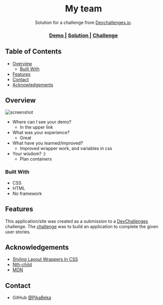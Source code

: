 <!-- Please update value in the {}  -->

<h1 align="center">My team</h1>

<div align="center">
   Solution for a challenge from  <a href="http://devchallenges.io" target="_blank">Devchallenges.io</a>.
</div>

<div align="center">
  <h3>
    <a href="https://https://my-team-page-b3ed4.web.app/}">
      Demo
    </a>
    <span> | </span>
    <a href="https://github.com/PikaBeka/DevChallenges/edit/master/my-team-page-master">
      Solution
    </a>
    <span> | </span>
    <a href="https://devchallenges.io/challenges/hhmesazsqgKXrTkYkt0U">
      Challenge
    </a>
  </h3>
</div>

<!-- TABLE OF CONTENTS -->

## Table of Contents

- [Overview](#overview)
  - [Built With](#built-with)
- [Features](#features)
- [Contact](#contact)
- [Acknowledgements](#acknowledgements)

<!-- OVERVIEW -->

## Overview

![screenshot](https://i.ibb.co/RpHJbS2/my-team.png)

- Where can I see your demo?
   - In the upper link
- What was your experience?
   - Great
- What have you learned/improved?
   - Improved wrapper work, and variables in css
- Your wisdom? :)
   - Plan containers

### Built With

<!-- This section should list any major frameworks that you built your project using. Here are a few examples.-->

- CSS
- HTML
- No framework

## Features

<!-- List the features of your application or follow the template. Don't share the figma file here :) -->

This application/site was created as a submission to a [DevChallenges](https://devchallenges.io/challenges) challenge. The [challenge](https://devchallenges.io/challenges/hhmesazsqgKXrTkYkt0U) was to build an application to complete the given user stories.


## Acknowledgements

<!-- This section should list any articles or add-ons/plugins that helps you to complete the project. This is optional but it will help you in the future. For exmpale -->

- [Styling Layout Wrappers In CSS](https://ishadeed.com/article/styling-wrappers-css/)
- [Nth-child](https://www.w3schools.com/cssref/sel_nth-child.asp)
- [MDN](https://developer.mozilla.org/en-US/docs/Web/CSS)

## Contact
- GitHub [@PikaBeka](https://github.com/PikaBeka/)

